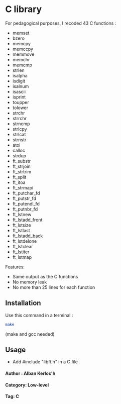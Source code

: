 # C library

For pedagogical purposes, I recoded 43 C functions :
- memset
- bzero
- memcpy
- memccpy
- memmove
- memchr
- memcmp
- strlen
- isalpha
- isdigit
- isalnum
- isascii
- isprint
- toupper
- tolower
- strchr
- strrchr
- strncmp
- strlcpy
- strlcat
- strnstr
- atoi
- calloc
- strdup
- ft_substr
- ft_strjoin
- ft_strtrim
- ft_split
- ft_itoa
- ft_strmapi
- ft_putchar_fd
- ft_putstr_fd
- ft_putendl_fd
- ft_putnbr_fd
- ft_lstnew
- ft_lstadd_front
- ft_lstsize
- ft_lstlast
- ft_lstadd_back
- ft_lstdelone
- ft_lstclear
- ft_lstiter
- ft_lstmap

Features:
- Same output as the C functions
- No memory leak
- No more than 25 lines for each function

## Installation

Use this command in a terminal : 

```bash
make
```

(make and gcc needed)

## Usage

- Add #include "libft.h" in a C file


#### Author : Alban Kerloc'h
#### Category: Low-level
#### Tag: C
